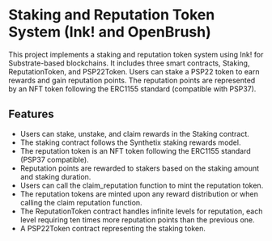 # Staking and Reputation Token System (Ink! and OpenBrush)
This project implements a staking and reputation token system using Ink! for Substrate-based blockchains. It includes three smart contracts, Staking, ReputationToken, and PSP22Token. Users can stake a PSP22 token to earn rewards and gain reputation points. The reputation points are represented by an NFT token following the ERC1155 standard (compatible with PSP37).

## Features
- Users can stake, unstake, and claim rewards in the Staking contract.
- The staking contract follows the Synthetix staking rewards model.
- The reputation token is an NFT token following the ERC1155 standard (PSP37 compatible).
- Reputation points are rewarded to stakers based on the staking amount and staking duration.
- Users can call the claim_reputation function to mint the reputation token.
- The reputation tokens are minted upon any reward distribution or when calling the claim reputation function.
- The ReputationToken contract handles infinite levels for reputation, each level requiring ten times more reputation points than the previous one.
- A PSP22Token contract representing the staking token.